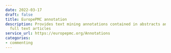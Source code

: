 ```yaml
---
date: 2022-03-17
draft: false
title: EuropePMC annotation
description: Provides text mining annotations contained in abstracts and open access
  full text articles
service_url: https://europepmc.org/Annotations
categories:
- commenting
---
```



